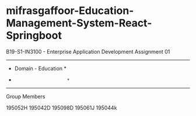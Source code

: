 # mifrasgaffoor-Education-Management-System-React-Springboot




B19-S1-IN3100 - Enterprise Application Development 
Assignment 01 



***************************
*   Domain  - Education  *
*                         *
***************************


Group Members 

195052H 
195042D
195098D
195061J
195044k


